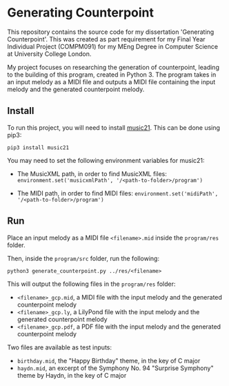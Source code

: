 # Generating Counterpoint

This repository contains the source code for my dissertation 'Generating Counterpoint'. This was created as part requirement for my Final Year Individual Project (COMPM091) for my MEng Degree in Computer Science at University College London.

My project focuses on researching the generation of counterpoint, leading to the building of this program, created in Python 3. The program takes in an input melody as a MIDI file and outputs a MIDI file containing the input melody and the generated counterpoint melody.

## Install

To run this project, you will need to install [music21](http://web.mit.edu/music21/). This can be done using pip3:

```
pip3 install music21
```

You may need to set the following environment variables for music21:

 - The MusicXML path, in order to find MusicXML files: `environment.set('musicxmlPath', '/<path-to-folder>/program')`

 - The MIDI path, in order to find MIDI files: `environment.set('midiPath', '/<path-to-folder>/program')`

## Run

Place an input melody as a MIDI file `<filename>.mid` inside the `program/res` folder.

Then, inside the `program/src` folder, run the following:

```
python3 generate_counterpoint.py ../res/<filename>
```

This will output the following files in the `program/res` folder:

 - `<filename>_gcp.mid`, a MIDI file with the input melody and the generated counterpoint melody
 - `<filename>_gcp.ly`, a LilyPond file with the input melody and the generated counterpoint melody
 - `<filename>_gcp.pdf`, a PDF file with the input melody and the generated counterpoint melody

Two files are available as test inputs:

 - `birthday.mid`, the "Happy Birthday" theme, in the key of C major
 - `haydn.mid`, an excerpt of the Symphony No. 94 "Surprise Symphony" theme by Haydn, in the key of C major
